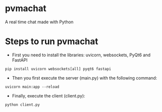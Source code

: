 # pvmachat
 A real time chat made with Python

# Steps to run pvmachat
- First you need to install the libraries: uvicorn, websockets, PyQt6 and FastAPI
```
pip install uvicorn websockets[all] pyqt6 fastapi
```

- Then you first execute the server (main.py) with the following command:
```
uvicorn main:app --reload
```

- Finally, execute the client (client.py):
```
python client.py
```
